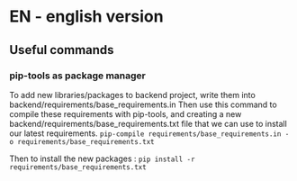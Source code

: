 # EN - english version

## Useful commands

### pip-tools as package manager

To add new libraries/packages to backend project, write them into
backend/requirements/base_requirements.in
Then use this command to compile these requirements with pip-tools,
and creating a new backend/requirements/base_requirements.txt file
that we can use to install our latest requirements.
`pip-compile requirements/base_requirements.in -o requirements/base_requirements.txt`

Then to install the new packages :
`pip install -r requirements/base_requirements.txt`
